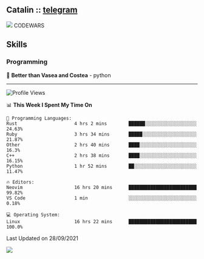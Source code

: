 ## Catalin :: [telegram](https://t.me/catalinhimself) 
![](https://www.codewars.com/users/Catalinhimself/badges/micro) CODEWARS

<!--
![](https://github.com/Catalinhimself/Catalinhimself/blob/main/Sakura_Nene_CPP.jpg)
-->

## Skills
### Programming
🥇 **Better than Vasea and Costea** - python

-----
<!--START_SECTION:waka-->
![Profile Views](http://img.shields.io/badge/Profile%20Views-3-blue)

📊 **This Week I Spent My Time On** 

```text
💬 Programming Languages: 
Rust                     4 hrs 2 mins        ██████░░░░░░░░░░░░░░░░░░░   24.63% 
Ruby                     3 hrs 34 mins       █████░░░░░░░░░░░░░░░░░░░░   21.87% 
Other                    2 hrs 40 mins       ████░░░░░░░░░░░░░░░░░░░░░   16.3% 
C++                      2 hrs 38 mins       ████░░░░░░░░░░░░░░░░░░░░░   16.15% 
Python                   1 hr 52 mins        ██░░░░░░░░░░░░░░░░░░░░░░░   11.47%

🔥 Editors: 
Neovim                   16 hrs 20 mins      █████████████████████████   99.82% 
VS Code                  1 min               ░░░░░░░░░░░░░░░░░░░░░░░░░   0.18%

💻 Operating System: 
Linux                    16 hrs 22 mins      █████████████████████████   100.0%

```


 Last Updated on 28/09/2021
<!--END_SECTION:waka-->

![](https://github-readme-stats.vercel.app/api/wakatime?username=catalinhimself&theme=calm)

  


